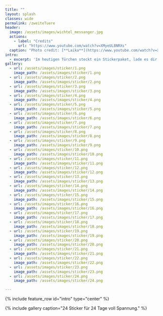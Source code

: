```yaml
---
title: ""
layout: splash
classes: wide
permalink: /zweiteTuere
header:
  image: /assets/images/wichtel_messanger.jpg
  actions:
    - label: "Credits"
      url: "https://www.youtube.com/watch?v=XMyeUL8NRXs"
  caption: "Photo credit: [**Laika**](https://www.youtube.com/watch?v=XMyeUL8NRXs)"
intro: 
  - excerpt: 'Im heutigen Türchen steckt ein Stickerpaket, lade es dir jetzt in dein Whatsapp, Telegram und viele weitere Messenger deines vertrauens! Hierfür einfach Elisabeth oder Finn übers Smartphone kontaktieren oder einen passenden Sticker für den Email-Verkehr hier herunterladen und verschicken. Die Welt in Geodäsie - sag es mit einem Sticker.'
gallery:
  - url: /assets/images/sticker/1.png
    image_path: /assets/images/sticker/1.png
  - url: /assets/images/sticker/2.png
    image_path: /assets/images/sticker/2.png
  - url: /assets/images/sticker/3.png
    image_path: /assets/images/sticker/3.png
  - url: /assets/images/sticker/4.png
    image_path: /assets/images/sticker/4.png
  - url: /assets/images/sticker/5.png
    image_path: /assets/images/sticker/5.png
  - url: /assets/images/sticker/6.png
    image_path: /assets/images/sticker/6.png
  - url: /assets/images/sticker/7.png
    image_path: /assets/images/sticker/7.png
  - url: /assets/images/sticker/8.png
    image_path: /assets/images/sticker/8.png
  - url: /assets/images/sticker/9.png
    image_path: /assets/images/sticker/9.png
  - url: /assets/images/sticker/10.png
    image_path: /assets/images/sticker/10.png
  - url: /assets/images/sticker/11.png
    image_path: /assets/images/sticker/11.png
  - url: /assets/images/sticker/12.png
    image_path: /assets/images/sticker/12.png
  - url: /assets/images/sticker/13.png
    image_path: /assets/images/sticker/13.png
  - url: /assets/images/sticker/14.png
    image_path: /assets/images/sticker/14.png
  - url: /assets/images/sticker/15.png
    image_path: /assets/images/sticker/15.png
  - url: /assets/images/sticker/16.png
    image_path: /assets/images/sticker/16.png
  - url: /assets/images/sticker/17.png
    image_path: /assets/images/sticker/17.png
  - url: /assets/images/sticker/18.png
    image_path: /assets/images/sticker/18.png
  - url: /assets/images/sticker/19.png
    image_path: /assets/images/sticker/19.png
  - url: /assets/images/sticker/20.png
    image_path: /assets/images/sticker/20.png
  - url: /assets/images/sticker/21.png
    image_path: /assets/images/sticker/21.png
  - url: /assets/images/sticker/22.png
    image_path: /assets/images/sticker/22.png
  - url: /assets/images/sticker/23.png
    image_path: /assets/images/sticker/23.png
  - url: /assets/images/sticker/24.png
    image_path: /assets/images/sticker/24.png

---
```


{% include feature_row id="intro" type="center" %}

{% include gallery caption="24 Sticker für 24 Tage voll Spannung." %}


